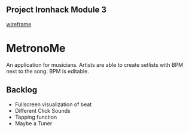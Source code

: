 ## Project Ironhack Module 3
[wireframe](https://github.com/ignazka/metronome-backend/blob/master/wireframe.png?raw=true)
# MetronoMe
An application for musicians.
Artists are able to create setlists with BPM next to the song. BPM is editable.

## Backlog
* Fullscreen visualization of beat
* Different Click Sounds
* Tapping function
* Maybe a Tuner
